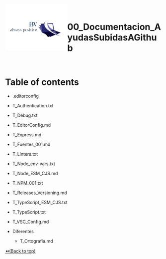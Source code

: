 <div>
	<div>
		<img src=https://raw.githubusercontent.com/Byron2016/00_forImages/main/images/Logo_01_00.png align=left alt=MyLogo width=200>
	</div>
	&nbsp;
	<div>
		<h1>00_Documentacion_AyudasSubidasAGithub</h1>
	</div>
</div>

&nbsp;

# Table of contents

- .editorconfig
- T_Authentication.txt
- T_Debug.txt
- T_EditorConfig.md
- T_Express.md
- T_Fuentes_001.md
- T_Linters.txt
- T_Node_env-vars.txt
- T_Node_ESM_CJS.md
- T_NPM_001.txt
- T_Releases_Versioning.md
- T_TypeScript_ESM_CJS.txt
- T_TypeScript.txt
- T_VSC_Config.md

- Diferentes
  - T_Ortografia.md

[⏪(Back to top)](#table-of-contents)
